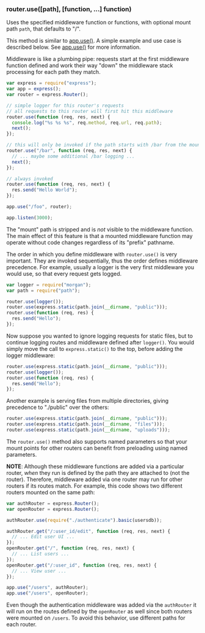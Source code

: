 <h3 id='router.use'>router.use([path], [function, ...] function)</h3>

Uses the specified middleware function or functions, with optional mount path `path`, that defaults to "/".

This method is similar to [app.use()](#app.use). A simple example and use case is described below.
See [app.use()](#app.use) for more information.

Middleware is like a plumbing pipe: requests start at the first middleware function defined
and work their way "down" the middleware stack processing for each path they match.

```js
var express = require("express");
var app = express();
var router = express.Router();

// simple logger for this router's requests
// all requests to this router will first hit this middleware
router.use(function (req, res, next) {
  console.log("%s %s %s", req.method, req.url, req.path);
  next();
});

// this will only be invoked if the path starts with /bar from the mount point
router.use("/bar", function (req, res, next) {
  // ... maybe some additional /bar logging ...
  next();
});

// always invoked
router.use(function (req, res, next) {
  res.send("Hello World");
});

app.use("/foo", router);

app.listen(3000);
```

The "mount" path is stripped and is _not_ visible to the middleware function.
The main effect of this feature is that a mounted middleware function may operate without
code changes regardless of its "prefix" pathname.

The order in which you define middleware with `router.use()` is very important.
They are invoked sequentially, thus the order defines middleware precedence. For example,
usually a logger is the very first middleware you would use, so that every request gets logged.

```js
var logger = require("morgan");
var path = require("path");

router.use(logger());
router.use(express.static(path.join(__dirname, "public")));
router.use(function (req, res) {
  res.send("Hello");
});
```

Now suppose you wanted to ignore logging requests for static files, but to continue
logging routes and middleware defined after `logger()`. You would simply move the call to `express.static()` to the top,
before adding the logger middleware:

```js
router.use(express.static(path.join(__dirname, "public")));
router.use(logger());
router.use(function (req, res) {
  res.send("Hello");
});
```

Another example is serving files from multiple directories,
giving precedence to "./public" over the others:

```js
router.use(express.static(path.join(__dirname, "public")));
router.use(express.static(path.join(__dirname, "files")));
router.use(express.static(path.join(__dirname, "uploads")));
```

The `router.use()` method also supports named parameters so that your mount points
for other routers can benefit from preloading using named parameters.

**NOTE**: Although these middleware functions are added via a particular router, _when_
they run is defined by the path they are attached to (not the router). Therefore,
middleware added via one router may run for other routers if its routes
match. For example, this code shows two different routers mounted on the same path:

```js
var authRouter = express.Router();
var openRouter = express.Router();

authRouter.use(require("./authenticate").basic(usersdb));

authRouter.get("/:user_id/edit", function (req, res, next) {
  // ... Edit user UI ...
});
openRouter.get("/", function (req, res, next) {
  // ... List users ...
});
openRouter.get("/:user_id", function (req, res, next) {
  // ... View user ...
});

app.use("/users", authRouter);
app.use("/users", openRouter);
```

Even though the authentication middleware was added via the `authRouter` it will run on the routes defined by the `openRouter` as well since both routers were mounted on `/users`. To avoid this behavior, use different paths for each router.
